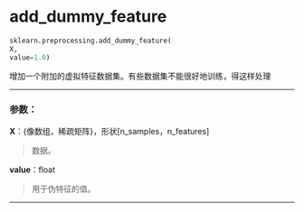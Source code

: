 # add\_dummy\_feature

```py
sklearn.preprocessing.add_dummy_feature(
X, 
value=1.0)
```

增加一个附加的虚拟特征数据集。有些数据集不能很好地训练，得这样处理

---

### 参数：

**X**：{像数组，稀疏矩阵}，形状\[n\_samples，n\_features\]

> 数据。

**value**：float

> 用于伪特征的值。

---



